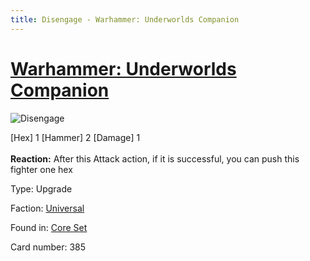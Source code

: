 ```yaml
---
title: Disengage - Warhammer: Underworlds Companion
---
```


# [Warhammer: Underworlds Companion](https://guidokessels.github.io/wh-underworlds)

  

![Disengage](https://warhammerunderworlds.com/wp-content/uploads/sites/6/2017/12/385_ENG-Disengage.png)

<div class="whu-weapon">[Hex] 1 [Hammer] 2 [Damage] 1</div><br /> <b>Reaction:</b> After this Attack action, if it is successful, you can push this fighter one hex

Type: Upgrade

Faction: [Universal](https://guidokessels.github.io/wh-underworlds/factions/universal)

Found in: [Core Set](https://guidokessels.github.io/wh-underworlds/locations/core-set)

Card number: 385
